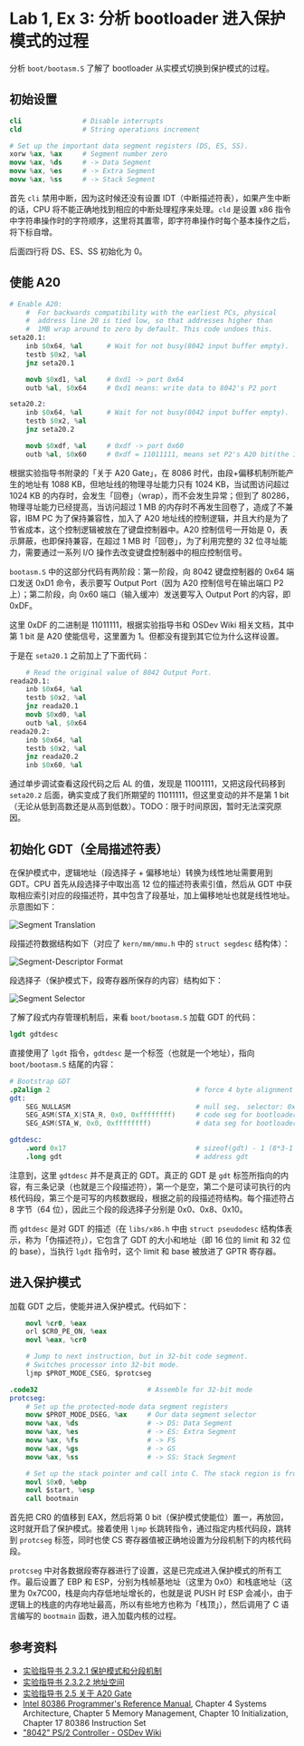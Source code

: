 # Lab 1, Ex 3: 分析 bootloader 进入保护模式的过程

分析 `boot/bootasm.S` 了解了 bootloader 从实模式切换到保护模式的过程。

## 初始设置

```s
cli               # Disable interrupts
cld               # String operations increment

# Set up the important data segment registers (DS, ES, SS).
xorw %ax, %ax     # Segment number zero
movw %ax, %ds     # -> Data Segment
movw %ax, %es     # -> Extra Segment
movw %ax, %ss     # -> Stack Segment
```

首先 `cli` 禁用中断，因为这时候还没有设置 IDT（中断描述符表），如果产生中断的话，CPU 将不能正确地找到相应的中断处理程序来处理。`cld` 是设置 x86 指令中字符串操作时的字符顺序，这里将其置零，即字符串操作时每个基本操作之后，将下标自增。

后面四行将 DS、ES、SS 初始化为 0。

## 使能 A20

```s
# Enable A20:
    #  For backwards compatibility with the earliest PCs, physical
    #  address line 20 is tied low, so that addresses higher than
    #  1MB wrap around to zero by default. This code undoes this.
seta20.1:
    inb $0x64, %al      # Wait for not busy(8042 input buffer empty).
    testb $0x2, %al
    jnz seta20.1

    movb $0xd1, %al     # 0xd1 -> port 0x64
    outb %al, $0x64     # 0xd1 means: write data to 8042's P2 port

seta20.2:
    inb $0x64, %al      # Wait for not busy(8042 input buffer empty).
    testb $0x2, %al
    jnz seta20.2

    movb $0xdf, %al     # 0xdf -> port 0x60
    outb %al, $0x60     # 0xdf = 11011111, means set P2's A20 bit(the 1 bit) to 1
```

根据实验指导书附录的「关于 A20 Gate」，在 8086 时代，由段+偏移机制所能产生的地址有 1088 KB，但地址线的物理寻址能力只有 1024 KB，当试图访问超过 1024 KB 的内存时，会发生「回卷」（wrap），而不会发生异常；但到了 80286，物理寻址能力已经提高，当访问超过 1 MB 的内存时不再发生回卷了，造成了不兼容，IBM PC 为了保持兼容性，加入了 A20 地址线的控制逻辑，并且大约是为了节省成本，这个控制逻辑被放在了键盘控制器中。A20 控制信号一开始是 0，表示屏蔽，也即保持兼容，在超过 1 MB 时「回卷」，为了利用完整的 32 位寻址能力，需要通过一系列 I/O 操作去改变键盘控制器中的相应控制信号。

`bootasm.S` 中的这部分代码有两阶段：第一阶段，向 8042 键盘控制器的 0x64 端口发送 0xD1 命令，表示要写 Output Port（因为 A20 控制信号在输出端口 P2 上）；第二阶段，向 0x60 端口（输入缓冲）发送要写入 Output Port 的内容，即 0xDF。

这里 0xDF 的二进制是 11011111，根据实验指导书和 OSDev Wiki 相关文档，其中第 1 bit 是 A20 使能信号，这里置为 1。但都没有提到其它位为什么这样设置。

于是在 `seta20.1` 之前加上了下面代码：

```s
    # Read the original value of 8042 Output Port.
reada20.1:
    inb $0x64, %al
    testb $0x2, %al
    jnz reada20.1
    movb $0xd0, %al
    outb %al, $0x64
reada20.2:
    inb $0x64, %al
    testb $0x2, %al
    jnz reada20.2
    inb $0x60, %al
```

通过单步调试查看这段代码之后 AL 的值，发现是 11001111，又把这段代码移到 `seta20.2` 后面，确实变成了我们所期望的 11011111，但这里变动的并不是第 1 bit（无论从低到高数还是从高到低数）。TODO：限于时间原因，暂时无法深究原因。

## 初始化 GDT（全局描述符表）

在保护模式中，逻辑地址（段选择子 + 偏移地址）转换为线性地址需要用到 GDT。CPU 首先从段选择子中取出高 12 位的描述符表索引值，然后从 GDT 中获取相应索引对应的段描述符，其中包含了段基址，加上偏移地址也就是线性地址。示意图如下：

![Segment Translation](images/lab1/segment-trans.png)

段描述符数据结构如下（对应了 `kern/mm/mmu.h` 中的 `struct segdesc` 结构体）：

![Segment-Descriptor Format](images/lab1/segment-descriptor-format.png)

段选择子（保护模式下，段寄存器所保存的内容）结构如下：

![Segment Selector](images/lab1/segment-selector.png)

了解了段式内存管理机制后，来看 `boot/bootasm.S` 加载 GDT 的代码：

```s
lgdt gdtdesc
```

直接使用了 `lgdt` 指令，`gdtdesc` 是一个标签（也就是一个地址），指向 `boot/bootasm.S` 结尾的内容：

```s
# Bootstrap GDT
.p2align 2                                    # force 4 byte alignment
gdt:
    SEG_NULLASM                               # null seg， selector: 0x0
    SEG_ASM(STA_X|STA_R, 0x0, 0xffffffff)     # code seg for bootloader and kernel, selector: 0x8
    SEG_ASM(STA_W, 0x0, 0xffffffff)           # data seg for bootloader and kernel, selector: 0x10

gdtdesc:
    .word 0x17                                # sizeof(gdt) - 1 (8*3-1 = 23 = 0x17)
    .long gdt                                 # address gdt
```

注意到，这里 `gdtdesc` 并不是真正的 GDT。真正的 GDT 是 `gdt` 标签所指向的内容，有三条记录（也就是三个段描述符），第一个是空，第二个是可读可执行的内核代码段，第三个是可写的内核数据段，根据之前的段描述符结构。每个描述符占 8 字节（64 位），因此三个段的段选择子分别是 0x0、0x8、0x10。

而 `gdtdesc` 是对 GDT 的描述（在 `libs/x86.h` 中由 `struct pseudodesc` 结构体表示，称为「伪描述符」），它包含了 GDT 的大小和地址（即 16 位的 limit 和 32 位的 base），当执行 `lgdt` 指令时，这个 limit 和 base 被放进了 GPTR 寄存器。

## 进入保护模式

加载 GDT 之后，使能并进入保护模式。代码如下：

```s
    movl %cr0, %eax
    orl $CR0_PE_ON, %eax
    movl %eax, %cr0

    # Jump to next instruction, but in 32-bit code segment.
    # Switches processor into 32-bit mode.
    ljmp $PROT_MODE_CSEG, $protcseg

.code32                           # Assemble for 32-bit mode
protcseg:
    # Set up the protected-mode data segment registers
    movw $PROT_MODE_DSEG, %ax     # Our data segment selector
    movw %ax, %ds                 # -> DS: Data Segment
    movw %ax, %es                 # -> ES: Extra Segment
    movw %ax, %fs                 # -> FS
    movw %ax, %gs                 # -> GS
    movw %ax, %ss                 # -> SS: Stack Segment

    # Set up the stack pointer and call into C. The stack region is from 0--start(0x7c00)
    movl $0x0, %ebp
    movl $start, %esp
    call bootmain
```

首先把 CR0 的值移到 EAX，然后将第 0 bit（保护模式使能位）置一，再放回，这时就开启了保护模式。接着使用 `ljmp` 长跳转指令，通过指定内核代码段，跳转到 `protcseg` 标签，同时也使 CS 寄存器值被正确地设置为分段机制下的内核代码段。

`protcseg` 中对各数据段寄存器进行了设置，这是已完成进入保护模式的所有工作。最后设置了 EBP 和 ESP，分别为栈帧基地址（这里为 0x0）和栈底地址（这里为 0x7C00，栈是向内存低地址增长的，也就是说 PUSH 时 ESP 会减小，由于逻辑上的栈底的内存地址最高，所以有些地方也称为「栈顶」），然后调用了 C 语言编写的 `bootmain` 函数，进入加载内核的过程。

## 参考资料

- [实验指导书 2.3.2.1 保护模式和分段机制](https://objectkuan.gitbooks.io/ucore-docs/content/lab1/lab1_3_2_1_protection_mode.html)
- [实验指导书 2.3.2.2 地址空间](https://objectkuan.gitbooks.io/ucore-docs/content/lab1/lab1_3_2_2_address_space.html)
- [实验指导书 2.5 关于 A20 Gate](https://objectkuan.gitbooks.io/ucore-docs/content/lab1/lab1_appendix_a20.html)
- [Intel 80386 Programmer's Reference Manual](https://css.csail.mit.edu/6.858/2014/readings/i386.pdf), Chapter 4 Systems Architecture, Chapter 5 Memory Management, Chapter 10 Initialization, Chapter 17 80386 Instruction Set
- ["8042" PS/2 Controller - OSDev Wiki](https://wiki.osdev.org/%228042%22_PS/2_Controller)
